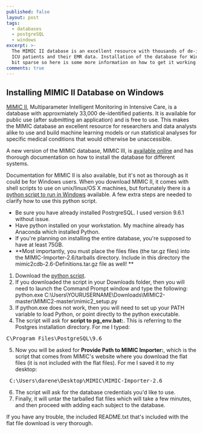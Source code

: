 ```yaml
---
published: false
layout: post
tags:
  - databases
  - postgreSQL
  - windows
excerpt: >-
  The MIMIC II database is an excellent resource with thousands of de-identified
  ICU patients and their EMR data. Installation of the database for Windows is a
  bit sparse so here is some more information on how to get it working. 
comments: true
---
```

## Installing MIMIC II Database on Windows

[MIMIC II](https://physionet.org/mimic2/), Multiparameter Intelligent Monitoring in Intensive Care, is a database with approxmiately 33,000 de-identified patients. It is available for public use (after submitting an application) and is free to use. This makes the MIMIC database an excellent resource for researchers and data analysts alike to use and build machine learning models or run statistical analyses for specific medical conditions that would otherwise be unaccessible. 

A new version of the MIMIC database, MIMIC III, is [available online](https://mimic.physionet.org/tutorials/install-mimic-locally-windows/) and has thorough documentation on how to install the database for different systems. 

Documentation for MIMIC II is also available, but it's not as thorough as it could be for Windows users. When you download MIMIC II, it comes with shell scripts to use on unix/linux/OS X machines, but fortunately there is a [python script to run in Windows](https://github.com/AndreaBravi/MIMIC2) available. A few extra steps are needed to clarify how to use this python script. 

* Be sure you have already installed PostrgreSQL. I used version 9.6.1 without issue. 
* Have python installed on your workstation. My machine already has Anaconda which installed Python. 
* If you're planning on installing the entire database, you're supposed to have at least 75GB. 
* **Most importantly, you must place the files files (the tar.gz files) into the MIMIC-Importer-2.6/tarballs directory. Include in this directory the mimic2cdb-2.6-Definitions.tar.gz file as well! **

1. Download the [python script](https://github.com/AndreaBravi/MIMIC2). 
2. If you downloaded the script in your Downloads folder, then you will need to launch the Command Prompt window and type the following: 
</pre>python.exe C:\Users\YOURUSERNAME\Downloads\MIMIC2-master\MIMIC2-master\mimic2_setup.py</pre>
3. If python.exe does not work, then you will need to set up your PATH variable to load Python, or point directly to the python executable. 
4. The script will ask for **script to pg_env.bat:**. This is referring to the Postgres installation directory. For me I typed: 
<pre>C\Program Files\PostgreSQL\9.6</pre>
5. Now you will be asked for **Provide Path to MIMIC Importer:**, which is the script that comes from MIMIC's website where you download the flat files (it is not included with the flat files). For me I saved it to my desktop: 
<pre> C:\Users\darene\Desktop\MIMIC\MIMIC-Importer-2.6</pre>
6. The script will ask for the database credentials you'd like to use. 
7. Finally, it will untar the tarballed flat files which will take a few minutes, and then proceed with adding each subject to the database. 

If you have any trouble, the included README.txt that's included with the flat file download is very thorough. 

